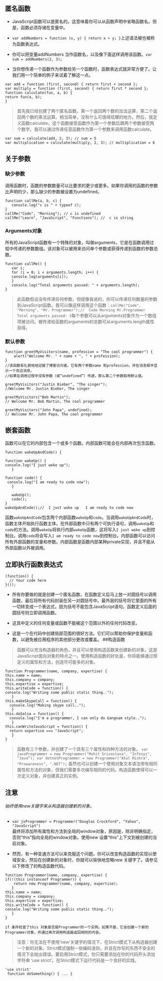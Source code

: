 ## 匿名函数
* JavaScript函数可以是匿名的。这意味着你可以从函数声明中省略函数名。但是，函数必须存储在变量中。
* ``var addNumbers = function (x, y) { return x + y; }``上述语法被也被称为函数表达式。
* 你可以把变量addNumbers 当作函数名，以及像下面这样调用该函数。``var sum = addNumbers(2, 3);``

* 当你想传递一个函数作为参数给另一个函数时，函数表达式就非常方便了。让我们用一个简单的例子来试着了解这一点。
```
var add = function (first, second) { return first + second };
var multiply = function (first, second) { return first * second };
function calculate(fun, a, b) {   
return fun(a, b);
}
```
>首先我已经创建了两个匿名函数。第一个返回两个数的加法运算，第二个返回两个数的乘法运算。相当简单，没有什么可值得炫耀的地方。然后，我定义函数calculate，这个函数接受函数作为第一个参数后跟两个参数接受两个数字。我可以通过传递任意函数作为第一个参数来调用函数calculate。

```
var sum = calculate(add, 2, 3); // sum = 5
var multiplication = calculate(multiply, 2, 3); // multiplication = 6
```

## 关于参数
### 缺少参数
调用函数时，函数的参数数量可以比要求的更少或更多。如果你调用的函数的参数比声明的少，那么缺少的参数被设置为undefined。
```
function callMe(a, b, c) {
   console.log("c is " + typeof c);
}
callMe("Code", "Morning"); // c is undefined
callMe("Learn", "JavaScript", "Functions"); //  c is string
```

### Arguments对象
所有的JavaScript函数有一个特殊的对象，叫做arguments，它是在函数调用过程中传递的参数数组。该对象可以被用来访问单个参数或获得传递到函数的参数总数。
```
function callMe() {
   var i;  
   for (i = 0; i < arguments.length; i++) {     
   console.log(arguments[i]);
   }
   console.log("Total arguments passed: " + arguments.length);
}
```
>此函数假设没有传递任何参数，但就像我说的，你可以传递任何数量的参数到JavaScript函数。我可以像这样调用这个函数：``callMe("Code", "Morning", "Mr. Programmer");//  Code Morning Mr.Programmer Total arguments passed: 3``每个参数可以从arguments对象作为一个数组项被访问。被传递给函数的arguments的总数可从arguments.length属性获得。

### 默认参数
```
function greetMyVisitors(name, profession = "The cool programmer") {
    alert("Welcome Mr. " + name + ", " + profession);
}
//该函数有礼貌地地迎接了博客访问者。它有两个参数name 和profession，并在消息框中显示一个欢迎消息。
//如果在调用过程中没有参数（或“undefined”）传递，那么第二个参数取用默认值。

greetMyVisitors("Justin Bieber", "The singer"); 
//Welcome Mr. Justin Bieber, The singer

greetMyVisitors("Bob Martin"); 
// Welcome Mr. Bob Martin, The cool programmer

greetMyVisitors("John Papa", undefined); 
// Welcome Mr. John Papa, The cool programmer
```
## 嵌套函数

函数可以在它的内部包含一个或多个函数。内部函数可能会在内部再次包含函数。
```
function wakeUpAndCode() {   

function wakeUp() {     
console.log("I just woke up");
   }   

function code() {    
 console.log("I am ready to code now");
   }

   wakeUp();
   code();
}
wakeUpAndCode();//  I just woke up   I am ready to code now
```
函数``wakeUpAndCode``包含两个内部函数``wakeUp``和``code``。当调用``wakeUpAndCode``时，函数主体开始执行函数主体。在外部函数中只有两个可执行语句，调用``wakeUp``和``code``的方法。调用``wakeUp``将执行内部``wakeUp``函数，这将写入``I just woke up``到控制台。调用``code``将会写入``I am ready to code now``到控制台。内部函数可以访问所有外部函数的变量和参数。内部函数是函数内部某种private实现，并且不能从外部函数以外被调用。
## 立即执行函数表达式
```
(function() { 
  // Your code here
}());
```
* 所有你要做的就是创建一个匿名函数，在函数定义后马上放一对圆括号以调用函数，最后将所有代码封装在另一对圆括号中。最外层的括号将它里面的所有一切转变成一个表达式，因为括号不能包含JavaScript语句。函数定义后面的圆括号则立即调用函数。

* 这其中定义的任何变量或函数不能被这个范围以外的任何代码改变。

* 这是一个在代码中创建局部范围的很好方法。它们可以帮助你保护变量和函数，以避免被应用程序的其他部分更改或覆盖。
##构造函数

>函数可以充当构造器的角色，并且可以使用构造函数来创建新的对象。这是JavaScript面向对象的特点之一。使用构造函数的好处是，你将能够通过预定义的属性和方法，创造尽可能多的对象。

```
function Programmer(name, company, expertise) {  
this.name = name;   
this.company = company;  
this.expertise = expertise;  
this.writeCode = function() {     
console.log("Writing some public static thing..");
   }   
this.makeSkypeCall = function() {    
  console.log("Making skype call..");
   }  
this.doSalsa = function() {    
  console.log("I'm a programmer, I can only do Gangnam style..");
   }  
this.canWriteJavaScript = function() {     
  return expertise === "JavaScript";
   }
}
```
>函数有三个参数，并创建了一个具有三个属性和四种方法的对象。
``var javaProgrammer = new Programmer("Mohit Srivastava", "Infosys", "Java”);
var dotnetProgrammer = new Programmer("Atul Mishra", "Prowareness", ".NET");``
虽然也可以创建一个使用对象文本语法带有相同属性和方法的对象，但我们需要多次编写相同的代码。构造函数使得可以一次定义对象，并创建真正的实例。

## 注意
###### 始终使用new关键字来从构造器创建新的对象。

* ``var jsProgrammer = Programmer("Douglas Crockford", "Yahoo", "JavaScript")``        
最终将添加所有属性和方法到全局的window对象，原因是，除非明确指定，否则“this”指向全局的window对象。使用new 设置“this”上下文到被创建的当前对象。

* 然而，有一种变通方法可以来克服这个问题。你可以改变构造函数的实现以使域安全，然后在创建新的对象时，你就可以愉快地忽略new 关键字了。请参见以下修改了的构造函数代码。
```
function Programmer(name, company, expertise) {  
if(!(this instanceof Programmer)) {     
    return new Programmer(name, company, expertise);
   }  
this.name = name; 
this.company = company;   
this.expertise = expertise;   
this.writeCode = function() {     
console.log("Writing some public static thing..");
   }
}
```
``
if 条件检查了this 对象是否是Programmer的一个实例。如果不是，它会创建一个新的Programmer对象，并通过再次调用构造器返回相同的内容。
``
>注意：你无法在不使用’new’关键字的情况下，在Strict模式下从构造器创建一个新的对象。Strict模式强制一些编码准则，并且在你写的东西不安全的情况下会抛出错误。要启用Strict模式，你只需要添加在你的代码开头添加字符串 ‘use strict’。在Strict模式下运行代码是一个良好的实践。
```
'use strict'
 function doSomething() { ... }
```
